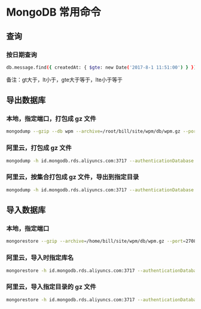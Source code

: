 # MongoDB 常用命令

## 查询

### 按日期查询

```bash
db.message.find({ createdAt: { $gte: new Date('2017-8-1 11:51:00') } })
```

备注：gt大于，lt小于，gte大于等于，lte小于等于

## 导出数据库

### 本地，指定端口，打包成 gz 文件

```bash
mongodump --gzip --db wpm --archive=/root/bill/site/wpm/db/wpm.gz --port=27082
```

### 阿里云，打包成 gz 文件

```bash
mongodump -h id.mongodb.rds.aliyuncs.com:3717 --authenticationDatabase admin -u root -p password -d wmp --gzip --archive=/data/backup/wmp.gz
```

### 阿里云，按集合打包成 gz 文件，导出到指定目录

```bash
mongodump -h id.mongodb.rds.aliyuncs.com:3717 --authenticationDatabase admin -u root -p password -d wpm -o /data/backup --gzip
```

## 导入数据库

### 本地，指定端口

```bash
mongorestore --gzip --archive=/home/bill/site/wpm/db/wpm.gz --port=27082
```

### 阿里云，导入时指定库名

```bash
mongorestore -h id.mongodb.rds.aliyuncs.com:3717 --authenticationDatabase admin -u root -p password -d wmp2 --gzip --archive=/data/backup/wmp.gz
```

### 阿里云，导入指定目录的 gz 文件

```bash
mongorestore -h id.mongodb.rds.aliyuncs.com:3717 --authenticationDatabase admin -u root -p password -d wpm2 /data/backup/wpm --gzip
```
